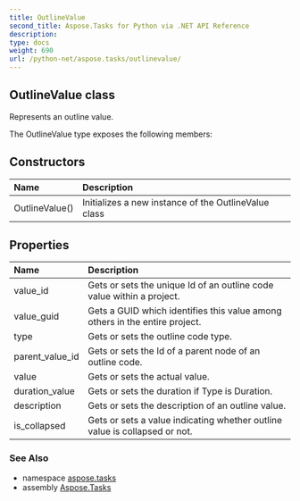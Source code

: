 ```yaml
---
title: OutlineValue
second_title: Aspose.Tasks for Python via .NET API Reference
description: 
type: docs
weight: 690
url: /python-net/aspose.tasks/outlinevalue/
---
```


## OutlineValue class

Represents an outline value.

The OutlineValue type exposes the following members:
## Constructors
| Name | Description |
| :- | :- |
|OutlineValue()|Initializes a new instance of the OutlineValue class|
## Properties
| Name | Description |
| :- | :- |
|value_id|Gets or sets the unique Id of an outline code value within a project.|
|value_guid|Gets a GUID which identifies this value among others in the entire project.|
|type|Gets or sets the outline code type.|
|parent_value_id|Gets or sets the Id of a parent node of an outline code.|
|value|Gets or sets the actual value.|
|duration_value|Gets or sets the duration if Type is Duration.|
|description|Gets or sets the description of an outline value.|
|is_collapsed|Gets or sets a value indicating whether outline value is collapsed or not.|

### See Also

* namespace [aspose.tasks](/tasks/python-net/aspose.tasks/)
* assembly [Aspose.Tasks](/tasks/python-net/)

